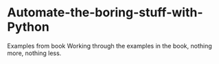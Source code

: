 # Automate-the-boring-stuff-with-Python
Examples from book
Working through the examples in the book, nothing more, nothing less.
